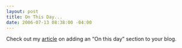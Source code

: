 ```yaml
---
layout: post
title: On This Day...
date: 2006-07-13 08:38:00 -04:00
---
```


Check out my [article](http://geekswithblogs.net/sdorman/articles/85062.aspx) on adding an “On this day” section to your blog.
